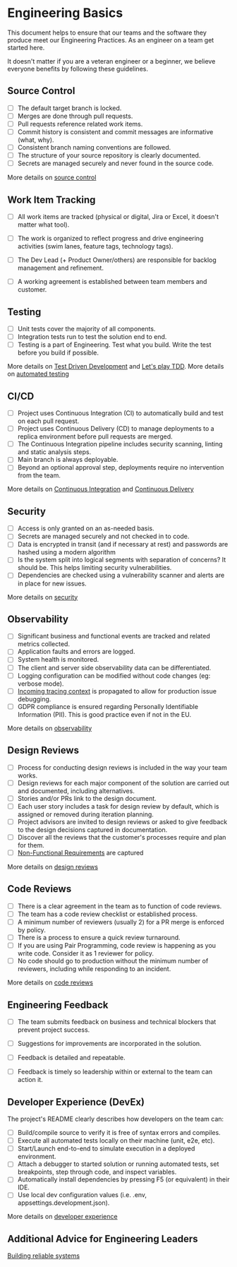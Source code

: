 # Engineering Basics

This document helps to ensure that our teams and the software they produce meet our Engineering Practices. As an engineer on a team get started here. 

It doesn't matter if you are a veteran engineer or a beginner, we believe everyone benefits by following these guidelines.


## Source Control

- [ ] The default target branch is locked.
- [ ] Merges are done through pull requests.
- [ ] Pull requests reference related work items.
- [ ] Commit history is consistent and commit messages are informative (what, why).
- [ ] Consistent branch naming conventions are followed.
- [ ] The structure of your source repository is clearly documented.
- [ ] Secrets are managed securely and never found in the source code.

More details on [source control](source-control.md)


## Work Item Tracking

- [ ] All work items are tracked (physical or digital, Jira or Excel, it doesn't matter what tool).
- [ ] The work is organized to reflect progress and drive engineering activities (swim lanes, feature tags, technology tags).
- [ ] The Dev Lead (+ Product Owner/others) are responsible for backlog management and refinement.
- [ ] A working agreement is established between team members and customer.


## Testing

- [ ] Unit tests cover the majority of all components.
- [ ] Integration tests run to test the solution end to end.
- [ ] Testing is a part of Engineering. Test what you build. Write the test before you build if possible.

More details on [Test Driven Development](http://www.jamesshore.com/v2/books/aoad1/test_driven_development) and [Let's play TDD](http://www.jamesshore.com/v2/projects/lets-play-tdd).
More details on [automated testing](automated-testing.md)

## CI/CD

- [ ] Project uses Continuous Integration (CI) to automatically build and test on each pull request.
- [ ] Project uses Continuous Delivery (CD) to manage deployments to a replica environment before pull requests are merged.
- [ ] The Continuous Integration pipeline includes security scanning, linting and static analysis steps. 
- [ ] Main branch is always deployable.
- [ ] Beyond an optional approval step, deployments require no intervention from the team.

More details on [Continuous Integration](continuous-integration.md) and [Continuous Delivery](continuous-delivery.md)

## Security

- [ ] Access is only granted on an as-needed basis.
- [ ] Secrets are managed securely and not checked in to code.
- [ ] Data is encrypted in transit (and if necessary at rest) and passwords are hashed using a modern algorithm
- [ ] Is the system split into logical segments with separation of concerns? It should be. This helps limiting security vulnerabilities.
- [ ] Dependencies are checked using a vulnerability scanner and alerts are in place for new issues.

More details on [security](security.md)

## Observability

- [ ] Significant business and functional events are tracked and related metrics collected.
- [ ] Application faults and errors are logged.
- [ ] System health is monitored.
- [ ] The client and server side observability data can be differentiated.
- [ ] Logging configuration can be modified without code changes (eg: verbose mode).
- [ ] [Incoming tracing context](observability.md) is propagated to allow for production issue debugging.
- [ ] GDPR compliance is ensured regarding Personally Identifiable Information (PII). This is good practice even if not in the EU.

More details on [observability](observability.md)


## Design Reviews

- [ ] Process for conducting design reviews is included in the way your team works.
- [ ] Design reviews for each major component of the solution are carried out and documented, including alternatives.
- [ ] Stories and/or PRs link to the design document.
- [ ] Each user story includes a task for design review by default, which is assigned or removed during iteration planning.
- [ ] Project advisors are invited to design reviews or asked to give feedback to the design decisions captured in documentation.
- [ ] Discover all the reviews that the customer's processes require and plan for them.
- [ ] [Non-Functional Requirements](non-functional-requirements-capture-guide.md) are captured

More details on [design reviews](design-reviews.md)


## Code Reviews

- [ ] There is a clear agreement in the team as to function of code reviews.
- [ ] The team has a code review checklist or established process.
- [ ] A minimum number of reviewers (usually 2) for a PR merge is enforced by policy.
- [ ] There is a process to ensure a quick review turnaround.
- [ ] If you are using Pair Programming, code review is happening as you write code. Consider it as 1 reviewer for policy.
- [ ] No code should go to production without the minimum number of reviewers, including while responding to an incident.

More details on [code reviews](code-reviews.md)


## Engineering Feedback

- [ ] The team submits feedback on business and technical blockers that prevent project success.
- [ ] Suggestions for improvements are incorporated in the solution.
- [ ] Feedback is detailed and repeatable.
- [ ] Feedback is timely so leadership within or external to the team can action it.


## Developer Experience (DevEx)

The project's README clearly describes how developers on the team can:

- [ ] Build/compile source to verify it is free of syntax errors and compiles.
- [ ] Execute all automated tests locally on their machine (unit, e2e, etc).
- [ ] Start/Launch end-to-end to simulate execution in a deployed environment.
- [ ] Attach a debugger to started solution or running automated tests, set breakpoints, step through code, and inspect variables.
- [ ] Automatically install dependencies by pressing F5 (or equivalent) in their IDE.
- [ ] Use local dev configuration values (i.e. .env, appsettings.development.json).

More details on [developer experience](developer-experience.md)


## Additional Advice for Engineering Leaders

[Building reliable systems](building-for-reliability.md)

